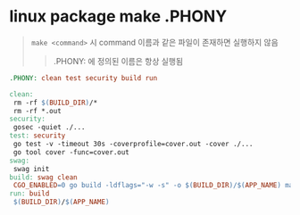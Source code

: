 # linux package make .PHONY

> `make <command>` 시 command 이름과 같은 파일이 존재하면 실행하지 않음
>
> > .PHONY: 에 정의된 이름은 항상 실행됨

```Makefile
.PHONY: clean test security build run

clean:
 rm -rf $(BUILD_DIR)/*
 rm -rf *.out
security:
 gosec -quiet ./...
test: security
 go test -v -timeout 30s -coverprofile=cover.out -cover ./...
 go tool cover -func=cover.out
swag:
 swag init
build: swag clean
 CGO_ENABLED=0 go build -ldflags="-w -s" -o $(BUILD_DIR)/$(APP_NAME) main.go
run: build
 $(BUILD_DIR)/$(APP_NAME)
```
